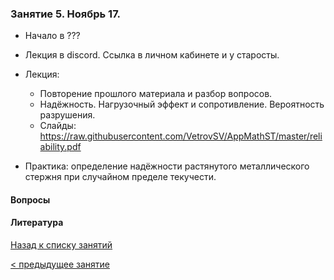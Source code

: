 ### Занятие 5. Ноябрь 17.
- Начало в ???
- Лекция в discord. Ссылка в личном кабинете и у старосты.
- Лекция: 
  - Повторение прошлого материала и разбор вопросов.
  - Надёжность. Нагрузочный эффект и сопротивление. Вероятность разрушения.
  - Слайды: https://raw.githubusercontent.com/VetrovSV/AppMathST/master/reliability.pdf

- Практика: определение надёжности растянутого металлического стержня при случайном пределе текучести.

#### Вопросы



#### Литература



[Назад к списку занятий](https://github.com/VetrovSV/AppMathST/blob/master/README.md)

[ < предыдущее занятие](https://github.com/VetrovSV/AppMathST/blob/master/dist/3.md)
